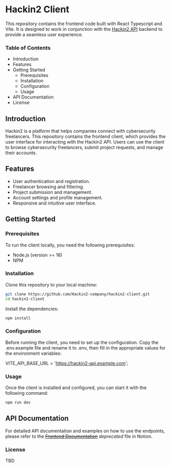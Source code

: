 # Hackin2 Client

This repository contains the frontend code built with React Typescript and Vite. It is designed to work in conjunction with the [Hackin2 API](https://github.com/Hackin2-company/hackin2-api) backend to provide a seamless user experience.

### Table of Contents

- Introduction
- Features
- Getting Started
  - Prerequisites
  - Installation
  - Configuration
  - Usage
- API Documentation
- License

## Introduction

Hackin2 is a platform that helps companies connect with cybersecurity freelancers. This repository contains the frontend client, which provides the user interface for interacting with the Hackin2 API. Users can use the client to browse cybersecurity freelancers, submit project requests, and manage their accounts.

## Features

- User authentication and registration.
- Freelancer browsing and filtering.
- Project submission and management.
- Account settings and profile management.
- Responsive and intuitive user interface.

## Getting Started

### Prerequisites

To run the client locally, you need the following prerequisites:

- Node.js (version >= 16)
- NPM

### Installation

Clone this repository to your local machine:

```bash
git clone https://github.com/Hackin2-company/hackin2-client.git
cd hackin2-client
```

Install the dependencies:

```bash
npm install
```

### Configuration

Before running the client, you need to set up the configuration. Copy the .env.example file and rename it to .env, then fill in the appropriate values for the environment variables:

VITE_API_BASE_URL = 'https://hackin2-api.example.com';

### Usage

Once the client is installed and configured, you can start it with the following command:

```bash
npm run dev
```

## API Documentation

For detailed API documentation and examples on how to use the endpoints, please refer to the ~~[Frontend Documentation](https://www.notion.so/How-To-Set-Up-the-Frontend-466d7c60a4c04a6da3df2f88e6e8263c)~~ _deprecated_ file in Notion.

### License

TBD
